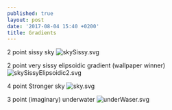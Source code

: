 ```yaml
---
published: true
layout: post
date: '2017-08-04 15:40 +0200'
title: Gradients
---
```

2 point sissy sky
![skySissy.svg]({{site.baseurl}}/media/skySissy.svg)

2 point very sissy elipsoidic gradient (wallpaper winner)
![skySissyElipsoidic2.svg]({{site.baseurl}}/media/skySissyElipsoidic2.svg)

4 point Stronger sky
![sky.svg]({{site.baseurl}}/media/sky.svg)

3 point (imaginary) underwater
![underWaser.svg]({{site.baseurl}}/media/underWaser.svg)

